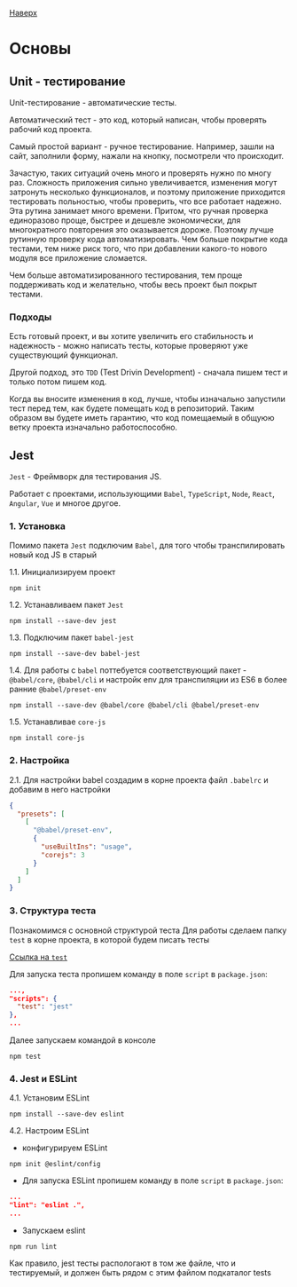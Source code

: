 [Наверх](..)

# Основы

## Unit - тестирование

Unit-тестирование - автоматические тесты.

Автоматический тест - это код, который написан, чтобы проверять рабочий код проекта.

Самый простой вариант - ручное тестирование. Например, зашли на сайт, заполнили форму, нажали на кнопку, посмотрели что происходит. 

Зачастую, таких ситуаций очень много и проверять нужно по многу раз. Сложность приложения сильно увеличивается, изменения могут затронуть несколько функционалов, и поэтому приложение приходится тестировать польностью, чтобы проверить, что все работает надежно. Эта рутина занимает много времени. Притом, что ручная проверка единоразово проще, быстрее и дешевле экономически, для многократного повторения это оказывается дороже. Поэтому лучше рутинную проверку кода автоматизировать. Чем больше покрытие кода тестами, тем ниже риск того, что при добавлении какого-то нового модуля все приложение сломается.

Чем больше автоматизированного тестирования, тем проще поддерживать код и желательно, чтобы весь проект был покрыт тестами.

### Подходы
Есть готовый проект, и вы хотите увеличить его стабильность и надежность - можно написать тесты, которые проверяют уже существующий функционал.

Другой подход, это 
`TDD` (Test Drivin Development) - сначала пишем тест и только потом пишем код.

Когда вы вносите изменения в код, лучше, чтобы изначально запустили тест перед тем, как будете помещать код в репозиторий. Таким образом вы будете иметь гарантию, что код помещаемый в общуюю ветку проекта изначально работоспособно.

## Jest

`Jest` - Фреймворк для тестирования JS.

Работает с проектами, использующими `Babel`, `TypeScript`, `Node`, `React`, `Angular`, `Vue` и многое другое.

### 1. Установка

Помимо пакета `Jest` подключим `Babel`, для того чтобы транспилировать новый код JS в старый

1.1. Инициализируем проект

`npm init`

1.2. Устанавливаем пакет `Jest`

`npm install --save-dev jest`

1.3. Подключим пакет `babel-jest`

`npm install --save-dev babel-jest`

1.4. Для работы с `babel` поттебуется соответствующий пакет - `@babel/core`, `@babel/cli` и настройк env для транспиляции из ES6 в более ранние `@babel/preset-env`

`npm install --save-dev @babel/core @babel/cli @babel/preset-env`

1.5. Устанавливае `core-js`

`npm install core-js`

### 2. Настройка

2.1. Для настройки babel создадим в корне проекта файл `.babelrc` и добавим в него настройки

```json
{
  "presets": [
    [
      "@babel/preset-env",
      {
        "useBuiltIns": "usage",
        "corejs": 3
      }
    ]
  ]
}
```

### 3. Структура теста

Познакомимся с основной структурой теста
Для работы сделаем папку `test` в корне проекта, в которой будем писать тесты

[Ссылка на `test`](./starting/test/)

Для запуска теста пропишем команду в поле `script` в `package.json`:

```json
...,
"scripts": {
  "test": "jest"
},
...
```

Далее запускаем командой в консоле

`npm test`

### 4. Jest и ESLint

4.1. Установим ESLint

`npm install --save-dev eslint`

4.2. Настроим ESLint

- конфигурируем ESLint

`npm init @eslint/config`

- Для запуска ESLint пропишем команду в поле `script` в `package.json`:

```json
...
"lint": "eslint .",
...
```

- Запускаем eslint

`npm run lint`


Как правило, jest тесты распологают в том же файле, что и тестируемый, и должен быть рядом с этим файлом подкаталог tests


